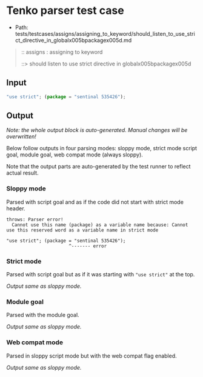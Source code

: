 # Tenko parser test case

- Path: tests/testcases/assigns/assigning_to_keyword/should_listen_to_use_strict_directive_in_globalx005bpackagex005d.md

> :: assigns : assigning to keyword
>
> ::> should listen to use strict directive in globalx005bpackagex005d

## Input

`````js
"use strict"; (package = "sentinal 535426");
`````

## Output

_Note: the whole output block is auto-generated. Manual changes will be overwritten!_

Below follow outputs in four parsing modes: sloppy mode, strict mode script goal, module goal, web compat mode (always sloppy).

Note that the output parts are auto-generated by the test runner to reflect actual result.

### Sloppy mode

Parsed with script goal and as if the code did not start with strict mode header.

`````
throws: Parser error!
  Cannot use this name (package) as a variable name because: Cannot use this reserved word as a variable name in strict mode

"use strict"; (package = "sentinal 535426");
                       ^------- error
`````

### Strict mode

Parsed with script goal but as if it was starting with `"use strict"` at the top.

_Output same as sloppy mode._

### Module goal

Parsed with the module goal.

_Output same as sloppy mode._

### Web compat mode

Parsed in sloppy script mode but with the web compat flag enabled.

_Output same as sloppy mode._
